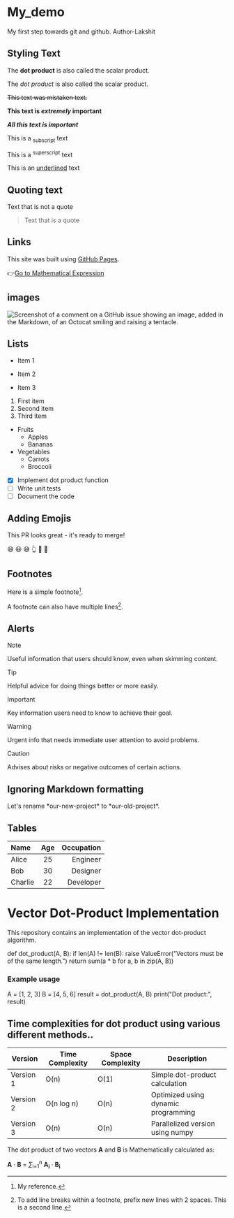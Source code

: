 # My_demo
My first step towards git and github.
Author-Lakshit 

## Styling Text
 
The **dot product** is also called the scalar product.

The _dot product_ is also called the scalar product.

~~This text was mistaken text.~~

**This text is _extremely_ important**

***All this text is important***

This is a <sub>subscript</sub> text

This is a <sup>superscript</sup> text

This is an <ins>underlined</ins> text

## Quoting text

Text that is not a quote

> Text that is a quote

## Links

This site was built using [GitHub Pages](https://pages.github.com/).


:point_right:[Go to Mathematical Expression](#mathematical-expression)


## images

![Screenshot of a comment on a GitHub issue showing an image, added in the Markdown, of an Octocat smiling and raising a tentacle.](https://myoctocat.com/assets/images/base-octocat.svg)

## Lists

* Item 1
+ Item 2
- Item 3

1. First item
2. Second item
3. Third item

- Fruits
  - Apples
  - Bananas
- Vegetables
  - Carrots
  - Broccoli

- [x] Implement dot product function
- [ ] Write unit tests
- [ ] Document the code

## Adding Emojis

This PR looks great - it's ready to merge! 

:smile:
:laughing:
:sweat_smile:
:point_up_2:
:leg:
:brain:

## Footnotes

Here is a simple footnote[^1].

A footnote can also have multiple lines[^2].

[^1]: My reference.
[^2]: To add line breaks within a footnote, prefix new lines with 2 spaces.
This is a second line.

## Alerts

> [!NOTE]
> Useful information that users should know, even when skimming content.

> [!TIP]
> Helpful advice for doing things better or more easily.

> [!IMPORTANT]
> Key information users need to know to achieve their goal.

> [!WARNING]
> Urgent info that needs immediate user attention to avoid problems.

> [!CAUTION]
> Advises about risks or negative outcomes of certain actions.

## Ignoring Markdown formatting

Let's rename \*our-new-project\* to \*our-old-project\*.

## Tables

| Name     | Age | Occupation  |
| :---     |:---:|      ---:   |
| Alice    | 25  | Engineer    |
| Bob      | 30  | Designer    |
| Charlie  | 22  | Developer   |





# Vector Dot-Product Implementation

This repository contains an implementation of the vector dot-product algorithm.

def dot_product(A, B):
    if len(A) != len(B):
    <!-- This content will not appear in the rendered Markdown -->
        raise ValueError("Vectors must be of the same length.")
    return sum(a * b for a, b in zip(A, B))

### Example usage
A = [1, 2, 3]
B = [4, 5, 6]
result = dot_product(A, B)
print("Dot product:", result)

## Time complexities for dot product using various different methods..

| Version   | Time Complexity | Space Complexity | Description                           |
|-----------|-----------------|------------------|---------------------------------------|
| Version 1 | O(n)            | O(1)             | Simple dot-product calculation        |
| Version 2 | O(n log n)      | O(n)             | Optimized using dynamic programming  |
| Version 3 | O(n)            | O(n)             | Parallelized version using numpy     |


<p>The dot product of two vectors <b>A</b> and <b>B</b> is Mathematically calculated as:</p>
<p><b>A</b> &middot; <b>B</b> = <i>&sum;</i><sub>i=1</sub><sup>n</sup> <b>A<sub>i</sub></b> &middot; <b>B<sub>i</sub></b></p>